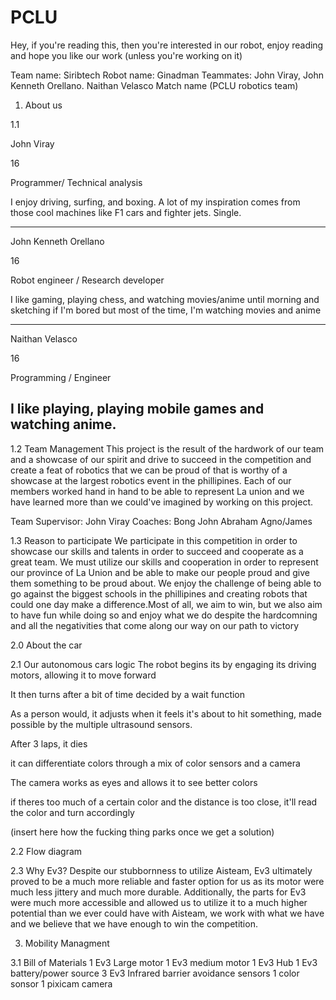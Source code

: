 # PCLU
Hey, if you're reading this, then you're interested in our robot, enjoy reading and hope you like our work (unless you're working on it)

Team name: Siribtech
Robot name: Ginadman
Teammates: John Viray, John Kenneth Orellano. Naithan Velasco
Match name (PCLU robotics team)

1. About us 

1.1

John Viray

16

Programmer/ Technical analysis

I enjoy driving, surfing, and boxing. A lot of my inspiration comes from those cool machines like F1 cars and fighter jets. Single.

--------------------------------------------------------------------------------------------------------------------------------------------------------------------
John Kenneth Orellano

16

Robot engineer / Research developer

I like gaming, playing chess, and watching movies/anime until morning and sketching if I'm bored but most of the time, I'm watching movies and anime

---------------------------------------------------------------------------------------------------------------------------------------------------------------------
Naithan Velasco

16

Programming / Engineer

I like playing, playing mobile games and watching anime.
----------------------------------------------------------------------------------------------------------------------------------------------------------------------
1.2 Team Management
This project is the result of the hardwork of our team and a showcase of our spirit and drive to succeed in the competition and create a feat of robotics that we can be proud of that is worthy of a showcase at the largest robotics event in the phillipines. Each of our members worked hand in hand to be able to represent La union and we have learned more than we could've imagined by working on this project.

Team Supervisor: John Viray
Coaches: Bong John Abraham Agno/James


1.3 Reason to participate
We participate in this competition in order to showcase our skills and talents in order to succeed and cooperate as a great team. We must utilize our skills and cooperation in order to represent our province of La Union and be able to make our people proud and give them something to be proud about. We enjoy the challenge of being able to go against the biggest schools in the phillipines and creating robots that could one day make a difference.Most of all, we aim to win, but we also aim to have fun while doing so and enjoy what we do despite the hardcomning and all the negativities that come along our way on our path to victory

2.0 About the car

2.1 Our autonomous cars logic
The robot begins its by engaging its driving motors, allowing it to move forward

It then turns after a bit of time decided by a wait function

As a person would, it adjusts when it feels it's about to hit something, made possible by the multiple ultrasound sensors.

After 3 laps, it dies

it can differentiate colors through a mix of color sensors and a camera

The camera works as eyes and allows it to see better colors

if theres too much of a certain color and the distance is too close, it'll read the color and turn accordingly

(insert here how the fucking thing parks once we get a solution)


2.2 Flow diagram

2.3 Why Ev3?
Despite our stubbornness to utilize Aisteam, Ev3 ultimately proved to be a much more reliable and faster option for us as its motor were much less jittery and much more durable. Additionally, the parts for Ev3 were much more accessible and allowed us to utilize it to a much higher potential than we ever could have with Aisteam, we work with what we have and we believe that we have enough to win the competition.

3. Mobility Managment

3.1 Bill of Materials
1 Ev3 Large motor
1 Ev3 medium motor
1 Ev3 Hub
1 Ev3 battery/power source
3 Ev3 Infrared barrier avoidance sensors
1 color sonsor
1 pixicam camera
